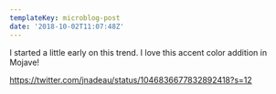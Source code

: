 ```yaml
---
templateKey: microblog-post
date: '2018-10-02T11:07:48Z'
---
```


I started a little early on this trend. I love this accent color addition in Mojave!

https://twitter.com/jnadeau/status/1046836677832892418?s=12

